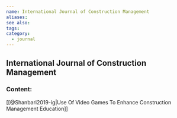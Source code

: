 ```yaml
---
name: International Journal of Construction Management
aliases:
see also:
tags:
category:
  - journal
---
```


## International Journal of Construction Management

### Content:
[[@Shanbari2019-ig|Use Of Video Games To Enhance Construction Management Education]]
